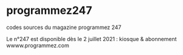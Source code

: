 # programmez247
codes sources du magazine programmez 247

Le n°247 est disponible dès le 2 juillet 2021 : kiosque & abonnement
wwww.programmez.com
